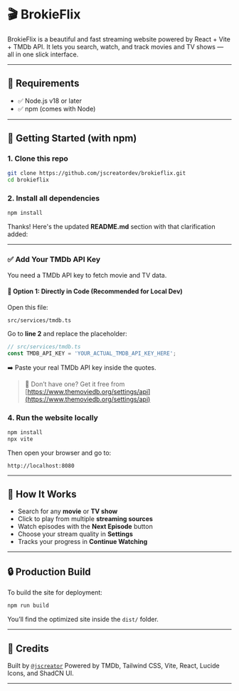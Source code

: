 
# 🎬 BrokieFlix

BrokieFlix is a beautiful and fast streaming website powered by React + Vite + TMDb API. It lets you search, watch, and track movies and TV shows — all in one slick interface.

---

## 🧰 Requirements

- ✅ Node.js v18 or later
- ✅ npm (comes with Node)

---

## 🚀 Getting Started (with npm)

### 1. Clone this repo

```bash
git clone https://github.com/jscreatordev/brokieflix.git
cd brokieflix
````

### 2. Install all dependencies

```bash
npm install
```

Thanks! Here's the updated **README.md** section with that clarification added:

---

### ✅ Add Your TMDb API Key

You need a TMDb API key to fetch movie and TV data.

#### 🔹 Option 1: Directly in Code (Recommended for Local Dev)

Open this file:

```
src/services/tmdb.ts
```

Go to **line 2** and replace the placeholder:

```ts
// src/services/tmdb.ts
const TMDB_API_KEY = 'YOUR_ACTUAL_TMDB_API_KEY_HERE';
```

➡️ Paste your real TMDb API key inside the quotes.

> 🔑 Don’t have one? Get it free from [https://www.themoviedb.org/settings/api](https://www.themoviedb.org/settings/api)


### 4. Run the website locally

```bash
npm install
npx vite
```

Then open your browser and go to:

```
http://localhost:8080
```

---

## 🧪 How It Works

* Search for any **movie** or **TV show**
* Click to play from multiple **streaming sources**
* Watch episodes with the **Next Episode** button
* Choose your stream quality in **Settings**
* Tracks your progress in **Continue Watching**

---


## 🔒 Production Build

To build the site for deployment:

```bash
npm run build
```

You’ll find the optimized site inside the `dist/` folder.

---



## 🙌 Credits

Built by [`@jscreator`](https://github.com/jscreator)
Powered by TMDb, Tailwind CSS, Vite, React, Lucide Icons, and ShadCN UI.

---


